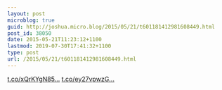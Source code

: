 ```yaml
---
layout: post
microblog: true
guid: http://joshua.micro.blog/2015/05/21/t601181412981608449.html
post_id: 38050
date: 2015-05-21T11:23:12+1100
lastmod: 2019-07-30T17:41:32+1100
type: post
url: /2015/05/21/t601181412981608449.html
---
```

[t.co/xQrKYgN85...](http://t.co/xQrKYgN85F) [t.co/ey27vpwzG...](http://t.co/ey27vpwzGK)
